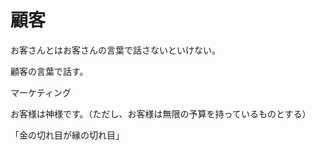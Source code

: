 # 顧客

お客さんとはお客さんの言葉で話さないといけない。

顧客の言葉で話す。

マーケティング

お客様は神様です。（ただし、お客様は無限の予算を持っているものとする）

「金の切れ目が縁の切れ目」
